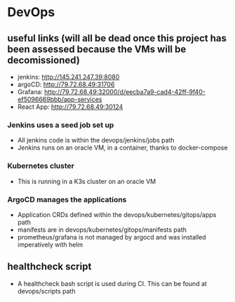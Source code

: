 # DevOps

## useful links (will all be dead once this project has been assessed because the VMs will be decomissioned)

- jenkins: http://145.241.247.39:8080
- argoCD: http://79.72.68.49:31706
- Grafana: http://79.72.68.49:32000/d/eecba7a9-cad4-42ff-9f40-ef5096669bbb/app-services
- React App: http://79.72.68.49:30124


### Jenkins uses a seed job set up
- All jenkins code is within the devops/jenkins/jobs path
- Jenkins runs on an oracle VM, in a container, thanks to docker-compose

### Kubernetes cluster
- This is running in a K3s cluster on an oracle VM

### ArgoCD manages the applications
- Application CRDs defined within the devops/kubernetes/gitops/apps path 
- manifests are in devops/kubernetes/gitops/manifests path
- prometheus/grafana is not managed by argocd and was installed imperatively with helm

## healthcheck script
- A healthcheck bash script is used during CI. This can be found at devops/scripts path